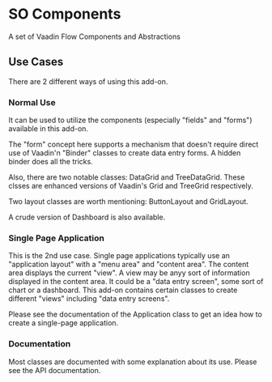 # SO Components
A set of Vaadin Flow Components and Abstractions


## Use Cases
There are 2 different ways of using this add-on.

### Normal Use
It can be used to utilize the components (especially "fields" and "forms") available in this add-on.

The "form" concept here supports a mechanism that doesn't require direct use of Vaadin'n "Binder" classes to create data entry forms.
A hidden binder does all the tricks.

Also, there are two notable classes: DataGrid and TreeDataGrid. These clsses are enhanced
versions of Vaadin's Grid and TreeGrid respectively.

Two layout classes are worth mentioning: ButtonLayout and GridLayout.

A crude version of Dashboard is also available.

### Single Page Application
This is the 2nd use case. Single page applications typically use an "application layout"
with a "menu area" and "content area". The content area displays the current "view". A view may
be anyy sort of information displayed in the content area. It could be a "data entry screen", some
sort of chart or a dashboard. This add-on contains certain classes to create different
"views" including "data entry screens".

Please see the documentation of the Application class to get an idea how to create a single-page
application.

### Documentation
Most classes are documented with some explanation about its use. Please see the API
documentation.
